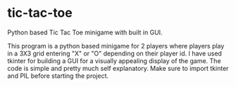 # tic-tac-toe
Python based Tic Tac Toe minigame with built in GUI.

This program is a python based minigame for 2 players where players play in a 3X3 grid entering "X" or "O" depending on their player id. I have used tkinter for building a GUI for a visually appealing display of the game. The code is simple and pretty much self explanatory. Make sure to import tkinter and PIL before starting the project.

